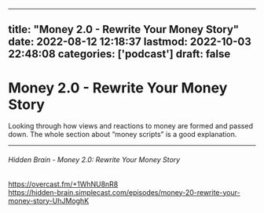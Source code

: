 
---
title: "Money 2.0 - Rewrite Your Money Story"
date: 2022-08-12 12:18:37
lastmod: 2022-10-03 22:48:08
categories: ['podcast']
draft: false
---


# Money 2.0 - Rewrite Your Money Story
Looking through how views and reactions to money are formed and passed down. The whole section about “money scripts” is a good explanation.

---
###### Hidden Brain - Money 2.0: Rewrite Your Money Story

https://overcast.fm/+1WhNU8nR8  
https://hidden-brain.simplecast.com/episodes/money-20-rewrite-your-money-story-UhJMoghK

<!-- #public #podcast -->

<!-- {BearID:B8850466-4D41-4410-B6B1-BA62CEB02EF3-32977-000006C1AA3D7402} -->
